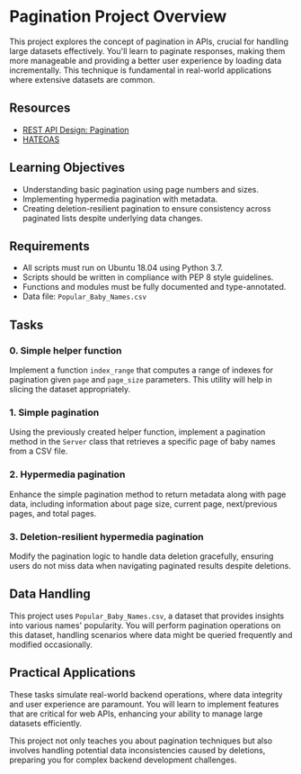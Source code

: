 # Pagination Project Overview

This project explores the concept of pagination in APIs, crucial for handling large datasets effectively. You'll learn to paginate responses, making them more manageable and providing a better user experience by loading data incrementally. This technique is fundamental in real-world applications where extensive datasets are common.

## Resources

- [REST API Design: Pagination](https://learn.microsoft.com/en-us/azure/architecture/best-practices/api-design#pagination)
- [HATEOAS](https://en.wikipedia.org/wiki/HATEOAS)

## Learning Objectives

- Understanding basic pagination using page numbers and sizes.
- Implementing hypermedia pagination with metadata.
- Creating deletion-resilient pagination to ensure consistency across paginated lists despite underlying data changes.

## Requirements

- All scripts must run on Ubuntu 18.04 using Python 3.7.
- Scripts should be written in compliance with PEP 8 style guidelines.
- Functions and modules must be fully documented and type-annotated.
- Data file: `Popular_Baby_Names.csv`

## Tasks

### 0. Simple helper function
Implement a function `index_range` that computes a range of indexes for pagination given `page` and `page_size` parameters. This utility will help in slicing the dataset appropriately.

### 1. Simple pagination
Using the previously created helper function, implement a pagination method in the `Server` class that retrieves a specific page of baby names from a CSV file.

### 2. Hypermedia pagination
Enhance the simple pagination method to return metadata along with page data, including information about page size, current page, next/previous pages, and total pages.

### 3. Deletion-resilient hypermedia pagination
Modify the pagination logic to handle data deletion gracefully, ensuring users do not miss data when navigating paginated results despite deletions.

## Data Handling

This project uses `Popular_Baby_Names.csv`, a dataset that provides insights into various names' popularity. You will perform pagination operations on this dataset, handling scenarios where data might be queried frequently and modified occasionally.

## Practical Applications

These tasks simulate real-world backend operations, where data integrity and user experience are paramount. You will learn to implement features that are critical for web APIs, enhancing your ability to manage large datasets efficiently.

This project not only teaches you about pagination techniques but also involves handling potential data inconsistencies caused by deletions, preparing you for complex backend development challenges.
